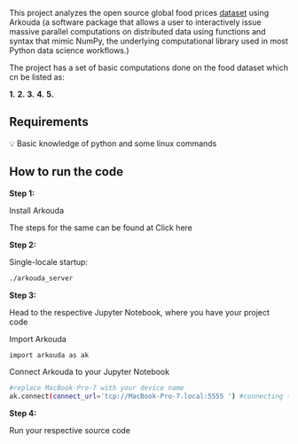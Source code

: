 This project analyzes the open source global food prices [dataset](https://www.kaggle.com/datasets/jboysen/global-food-prices) using Arkouda (a software package that allows a user to interactively issue massive parallel computations on distributed data using functions and syntax that mimic NumPy, the underlying computational library used in most Python data science workflows.)  


The project has a set of basic computations done on the food dataset which cn be listed as:

**1.**
**2.**
**3.**
**4.**
**5.**


## Requirements

<aside>
💡 Basic knowledge of python and some linux commands

</aside>

## How to run the code

**Step 1:**

Install Arkouda 

The steps for the same can be found at Click here

**Step 2:**

Single-locale startup:

```bash
./arkouda_server
```

**Step 3:**

Head to the respective Jupyter Notebook, where you have your project code

Import Arkouda

```bash
import arkouda as ak
```

Connect Arkouda to your Jupyter Notebook

```bash
#replace MacBook-Pro-7 with your device name
ak.connect(connect_url='tcp://MacBook-Pro-7.local:5555 ') #connecting to arkouda server
```

**Step 4:**

Run your respective source code

